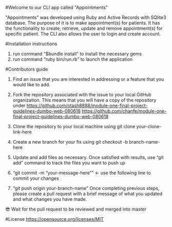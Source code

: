 #Welcome to our CLI app called "Appointments"

"Appointments" was developed using Ruby and Active Records with SQlite3 database. The purpose of it is to make appointment(s) for patients. It has the functionality to create, retrieve, update and remove appointment(s) for specific patient. The CLI also allows the user to login and create account.

#Installation instructions
 1) run command “$bundle install” to install the necessary gems
 2) run command “ruby bin/run.rb” to launch the application

#Contributors guide
 1) Find an issue that you are interested in addressing or a feature that you would like to add.

 2) Fork the repository associated with the issue to your local GitHub organization. This means that you will have a copy of the repository under https://github.com/otash8888/module-one-final-project-guidelines-dumbo-web-080618
 https://github.com/chanfe/module-one-final-project-guidelines-dumbo-web-080618

 3) Clone the repository to your local machine using git clone your-clone-link-here

 4) Create a new branch for your fix using git checkout -b branch-name-here

 5) Update and add files as necessary. Once satisfied with results, use “git add” command to track the files you want to push up

 6) “git commit -m “your-message-here”" <- use the following line to commit your changes

 7) “git push origin your-branch-name” Once completing previous steps, please create a pull request with a brief message of what you updated and what changes you have made.

 :sunglasses: Wait for the pull request to be reviewed and merged into master



#License
https://opensource.org/licenses/MIT
